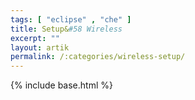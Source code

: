 ```yaml
---
tags: [ "eclipse" , "che" ]
title: Setup&#58 Wireless
excerpt: ""
layout: artik
permalink: /:categories/wireless-setup/
---
```

{% include base.html %}
